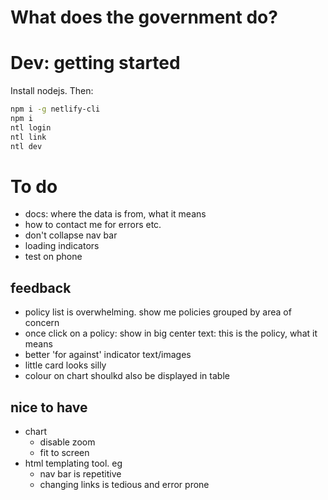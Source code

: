 # What does the government do?

# Dev: getting started
Install nodejs. Then:

```sh
npm i -g netlify-cli
npm i
ntl login
ntl link
ntl dev
```

# To do
- docs: where the data is from, what it means
- how to contact me for errors etc.
- don't collapse nav bar
- loading indicators
- test on phone
## feedback
- policy list is overwhelming. show me policies grouped by area of concern
- once click on a policy: show in big center text: this is the policy, what it means
- better 'for against' indicator text/images
- little card looks silly
- colour on chart shoulkd also be displayed in table
## nice to have
- chart
  - disable zoom
  - fit to screen
- html templating tool. eg
  - nav bar is repetitive
  - changing links is tedious and error prone

